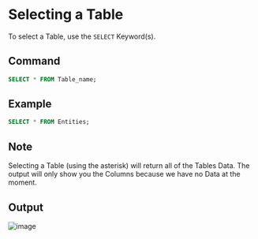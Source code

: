 # Selecting a Table

To select a Table, use the `SELECT` Keyword(s).

## Command

```sql
SELECT * FROM Table_name;
```

## Example

```sql
SELECT * FROM Entities;
```

## Note

Selecting a Table (using the asterisk) will return all of the Tables Data.
The output will only show you the Columns because we have no Data at the moment.

## Output

![image](https://github.com/DrNeonsy/SQL-Note-Collection/assets/118444485/4767a3c2-0401-4efa-b004-afe7d59e0ff9)
